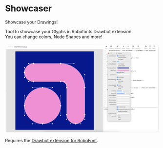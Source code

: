 # Showcaser <br>

Showcase your Drawings! <br>

Tool to showcase your Glyphs in Robofonts Drawbot extension. <br>
You can change colors, Node Shapes and more!

![Screenshot of the GlyphShowcaser in use](/assets/GlyphShowcaser.png)

Requires the [Drawbot extension for RoboFont](https://github.com/typemytype/drawBotRoboFontExtension).
